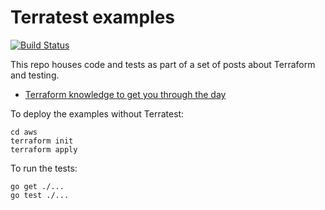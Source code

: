 # Terratest examples

[![Build Status](https://www.travis-ci.com/benmatselby/terratest-examples.svg?branch=main)](https://www.travis-ci.com/benmatselby/terratest-examples)

This repo houses code and tests as part of a set of posts about Terraform and testing.

- [Terraform knowledge to get you through the day](https://dev.to/benmatselby/terraform-knowledge-to-get-you-through-the-day-17kk)

To deploy the examples without Terratest:

```shell
cd aws
terraform init
terraform apply
```

To run the tests:

```shell
go get ./...
go test ./...
```
